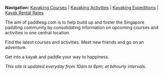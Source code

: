 **Navigation:** [Kayaking Courses](index) &#124; [Kayaking Activities](activity) &#124; [Kayaking Expeditions](expedition) &#124; [Kayak Rental Rates](rental)

The aim of paddlesg.com is to help build up and foster the Singapore paddling community by consolidating information on upcoming courses and activities in one central location. 

Find the latest courses and activities. Meet new friends and go on an adventure. 

Get into a kayak and paddle your way to happiness. 

_This site is updated everyday from 10am to 6pm, at bihourly intervals._